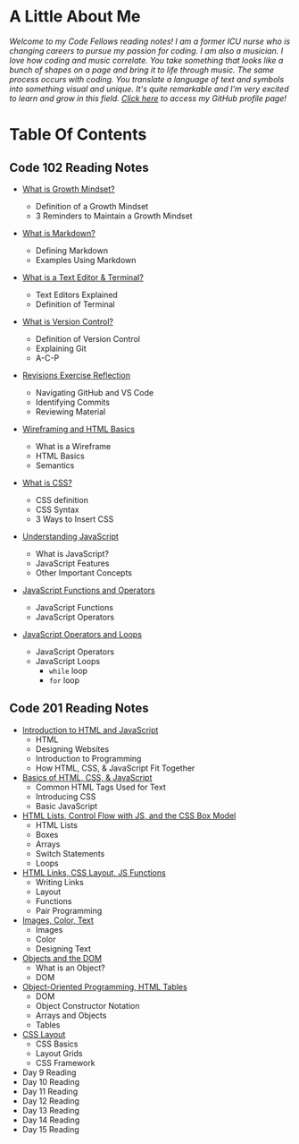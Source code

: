 # **A Little About Me**

*Welcome to my Code Fellows reading notes! I am a former ICU nurse who is changing careers to pursue my passion for coding. I am also a musician. I love how coding and music correlate. You take something that looks like a bunch of shapes on a page and bring it to life through music. The same process occurs with coding. You translate a language of text and symbols into something visual and unique. It's quite remarkable and I’m very excited to learn and grow in this field. [Click here](https://github.com/sarahcreager) to access my GitHub profile page!*

# Table Of Contents

## Code 102 Reading Notes
* [What is Growth Mindset?](growthmindset.md)
  * Definition of a Growth Mindset
  * 3 Reminders to Maintain a Growth Mindset

* [What is Markdown?](markdown.md) 
  * Defining Markdown
  * Examples Using Markdown
  
* [What is a Text Editor & Terminal?](texteditorterminal.md)
  * Text Editors Explained
  * Definition of Terminal

* [What is Version Control?](versioncontrol.md) 
  * Definition of Version Control 
  * Explaining Git
  * A-C-P
 
* [Revisions Exercise Reflection](revisions.md) 
  * Navigating GitHub and VS Code
  * Identifying Commits
  * Reviewing Material

* [Wireframing and HTML Basics](html.md) 
  * What is a Wireframe
  * HTML Basics
  * Semantics


* [What is CSS?](css.md) 
  * CSS definition
  * CSS Syntax
  * 3 Ways to Insert CSS

* [Understanding JavaScript](javascript.md) 
  * What is JavaScript?
  * JavaScript Features
  * Other Important Concepts
  
* [JavaScript Functions and Operators](javascriptfunctions.md) 
  * JavaScript Functions
  * JavaScript Operators

* [JavaScript Operators and Loops](operators_loops.md) 
  * JavaScript Operators
  * JavaScript Loops
    * `while` loop
    * `for` loop


## Code 201 Reading Notes
* [Introduction to HTML and JavaScript](class-01.md)
  * HTML
  * Designing Websites
  * Introduction to Programming
  * How HTML, CSS, & JavaScript Fit Together
* [Basics of HTML, CSS, & JavaScript](class-02.md)
  * Common HTML Tags Used for Text
  * Introducing CSS
  * Basic JavaScript
* [HTML Lists, Control Flow with JS, and the CSS Box Model](class-03.md)
  * HTML Lists
  * Boxes
  * Arrays
  * Switch Statements
  * Loops
* [HTML Links, CSS Layout, JS Functions](class-04.md)
  * Writing Links
  * Layout
  * Functions
  * Pair Programming
* [Images, Color, Text](class-05.md)
  * Images
  * Color
  * Designing Text
* [Objects and the DOM](class-06.md)
  * What is an Object?
  * DOM
* [Object-Oriented Programming, HTML Tables](class-07.md)
  * DOM
  * Object Constructor Notation
  * Arrays and Objects
  * Tables
* [CSS Layout](class-08.md)
  * CSS Basics
  * Layout Grids
  * CSS Framework
* Day 9 Reading 
* Day 10 Reading 
* Day 11 Reading 
* Day 12 Reading 
* Day 13 Reading 
* Day 14 Reading 
* Day 15 Reading 